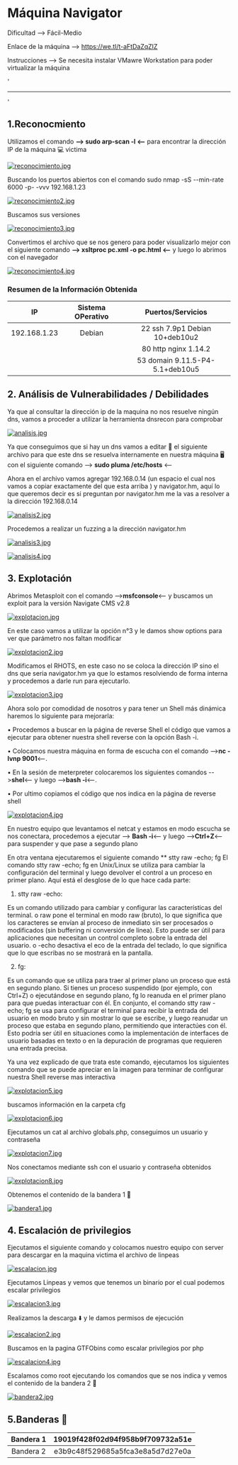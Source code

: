 # Máquina Navigator

Dificultad --> Fácil-Medio 

Enlace de la máquina --> https://we.tl/t-aFtDaZqZIZ

Instrucciones --> Se necesita instalar VMawre Workstation para poder virtualizar la máquina

'

-------------------------------------------------------------------------------------------------------------------------------------------------------------------

'

## 1.Reconocmiento

Utilizamos el comando **--> sudo arp-scan -l <--** para encontrar la dirección IP de la máquina 💻 victima

[![reconocimiento.jpg](https://i.postimg.cc/YjcN4DjD/reconocimiento.jpg)](https://postimg.cc/MfDfND71)


Buscando los puertos abiertos con el comando sudo nmap -sS --min-rate 6000 -p- -vvv 192.168.1.23


[![reconocimiento2.jpg](https://i.postimg.cc/bJsFkMNq/reconocimiento2.jpg)](https://postimg.cc/2bNwf0Zt)


Buscamos sus versiones


[![reconocimiento3.jpg](https://i.postimg.cc/vT7jZnZn/reconocimiento3.jpg)](https://postimg.cc/wRvFW7Jx)


Convertimos el archivo que se nos genero para poder visualizarlo mejor con el siguiente comando **--> xsltproc pc.xml -o pc.html <--** y luego lo abrimos con el navegador


[![reconocimiento4.jpg](https://i.postimg.cc/rwckL8g3/reconocimiento4.jpg)](https://postimg.cc/vcPjrwJt)


### Resumen de la Información Obtenida

|IP             | Sistema OPerativo | Puertos/Servicios                   | 
|:------------: |:-----------------:| :----------------------------------:| 
| 192.168.1.23  | Debian            | 22 ssh 7.9p1 Debian 10+deb10u2      |
|               |                   | 80 http nginx 1.14.2                |
|               |                   | 53 domain 9.11.5-P4-5.1+deb10u5     |



## 2. Análisis de Vulnerabilidades / Debilidades

Ya que al consultar la dirección ip de la maquina no nos resuelve ningún dns, vamos a proceder a utilizar la herramienta dnsrecon para comprobar 

[![analisis.jpg](https://i.postimg.cc/PJQkC952/analisis.jpg)](https://postimg.cc/RJhY8PfH)


Ya que conseguimos que si hay un dns vamos a editar 📝 el siguiente archivo para que este dns se resuelva internamente en nuestra máquina 🖥️ con el siguiente comando --> **sudo pluma /etc/hosts** <--

Ahora en el archivo vamos agregar 192.168.0.14 (un espacio el cual nos vamos a copiar exactamente del que esta arriba ) y navigator.hm, aquí lo que queremos decir es si preguntan por navigator.hm me la vas a resolver a la dirección 192.168.0.14

[![analisis2.jpg](https://i.postimg.cc/N0YqWG3p/analisis2.jpg)](https://postimg.cc/mPd5942H)

Procedemos a realizar un fuzzing a la dirección navigator.hm

[![analisis3.jpg](https://i.postimg.cc/pTXjchmZ/analisis3.jpg)](https://postimg.cc/v1kDcmLg)


[![analisis4.jpg](https://i.postimg.cc/d0v1V6Km/analisis4.jpg)](https://postimg.cc/4YLZ8zym)


## 3. Explotación

Abrimos Metasploit con el comando -->**msfconsole**<-- y buscamos un exploit para la versión Navigate CMS v2.8

[![explotacion.jpg](https://i.postimg.cc/BnfYtL7B/explotacion.jpg)](https://postimg.cc/8jwB05S7)


En este caso vamos a utilizar la opción n°3 y le damos show options para ver que parámetro nos faltan modificar


[![explotacion2.jpg](https://i.postimg.cc/L8r1mLym/explotacion2.jpg)](https://postimg.cc/qNxRLhVF)


Modificamos el RHOTS, en este caso no se coloca la dirección IP sino el dns que seria navigator.hm ya que lo estamos resolviendo de forma interna y procedemos a darle run para ejecutarlo.


[![explotacion3.jpg](https://i.postimg.cc/2y8q0w57/explotacion3.jpg)](https://postimg.cc/TLFYwngK)


Ahora solo por comodidad de nosotros y para tener un Shell más dinámica haremos lo siguiente para mejorarla:

•	Procedemos a buscar en la página de reverse Shell el código que vamos a ejecutar para obtener nuestra shell reverse con la opción Bash -i.

•	Colocamos nuestra máquina en forma de escucha con el comando -->**nc -lvnp 9001**<--.

•	En la sesión de meterpreter colocaremos los siguientes comandos -->**shel**<-- y luego -->**bash -i**<--.

•	Por ultimo copiamos el código que nos indica en la página de reverse shell


[![explotacion4.jpg](https://i.postimg.cc/P53BJb9v/explotacion4.jpg)](https://postimg.cc/PCD6FDtd)

En nuestro equipo que levantamos el netcat y estamos en modo escucha se nos conectara, procedemos a ejecutar --> **Bash -i**<-- y luego -->**Ctrl+Z**<-- para suspender y que pase a segundo plano

En otra ventana ejecutaremos el siguiente comando ** stty raw -echo; fg
El comando stty raw -echo; fg en Unix/Linux se utiliza para cambiar la configuración del terminal y luego devolver el control a un proceso en primer plano. Aquí está el desglose de lo que hace cada parte:

1.	stty raw -echo:

Es un comando utilizado para cambiar y configurar las características del terminal.
o	raw pone el terminal en modo raw (bruto), lo que significa que los caracteres se envían al proceso de inmediato sin ser procesados o modificados (sin buffering ni conversión de línea). Esto puede ser útil para aplicaciones que necesitan un control completo sobre la entrada del usuario.
o	-echo desactiva el eco de la entrada del teclado, lo que significa que lo que escribas no se mostrará en la pantalla.

2.	fg:

Es un comando que se utiliza para traer al primer plano un proceso que está en segundo plano. Si tienes un proceso suspendido (por ejemplo, con Ctrl+Z) o ejecutándose en segundo plano, fg lo reanuda en el primer plano para que puedas interactuar con él.
En conjunto, el comando stty raw -echo; fg se usa para configurar el terminal para recibir la entrada del usuario en modo bruto y sin mostrar lo que se escribe, y luego reanudar un proceso que estaba en segundo plano, permitiendo que interactúes con él. Esto podría ser útil en situaciones como la implementación de interfaces de usuario basadas en texto o en la depuración de programas que requieren una entrada precisa.

Ya una vez explicado de que trata este comando, ejecutamos los siguientes comando que se puede apreciar en la imagen para terminar de configurar nuestra Shell reverse mas interactiva 


[![explotacion5.jpg](https://i.postimg.cc/nzJzSt2J/explotacion5.jpg)](https://postimg.cc/d75wDpgH)


buscamos información en la carpeta cfg

[![explotacion6.jpg](https://i.postimg.cc/7PX69dTF/explotacion6.jpg)](https://postimg.cc/Z0B4KfHH)


Ejecutamos un cat al archivo globals.php, conseguimos un usuario y contraseña 

[![explotacion7.jpg](https://i.postimg.cc/QxtMymQH/explotacion7.jpg)](https://postimg.cc/5jh1HwkV)


Nos conectamos mediante ssh con el usuario y contraseña obtenidos


[![explotacion8.jpg](https://i.postimg.cc/v8SycsnZ/explotacion8.jpg)](https://postimg.cc/Sj83vHVB)


Obtenemos el contenido de la bandera 1 🚩

[![bandera1.jpg](https://i.postimg.cc/gkCPHHN9/bandera1.jpg)](https://postimg.cc/Ln37Hfcv)


## 4. Escalación de privilegios


Ejecutamos el siguiente comando y colocamos nuestro equipo con server para descargar en la maquina victima el archivo de linpeas


[![escalacion.jpg](https://i.postimg.cc/xqrFMtYt/escalacion.jpg)](https://postimg.cc/1VHHZ08q)


Ejecutamos Linpeas y vemos que tenemos un binario por el cual podemos escalar privilegios 


[![escalacion3.jpg](https://i.postimg.cc/fWvKKzCM/escalacion3.jpg)](https://postimg.cc/V5dnsc2h)


Realizamos la descarga ⬇️ y le damos permisos de ejecución

[![escalacion2.jpg](https://i.postimg.cc/bYGy0rpt/escalacion2.jpg)](https://postimg.cc/c6SG0sKx)


Buscamos en la pagina GTFObins como escalar privilegios por php 


[![escalacion4.jpg](https://i.postimg.cc/d1wCkCzr/escalacion4.jpg)](https://postimg.cc/f3qy1VWR)


Escalamos como root ejecutando los comandos que se nos indica y vemos el contenido de la bandera 2 🚩

[![bandera2.jpg](https://i.postimg.cc/LsR5NpNM/bandera2.jpg)](https://postimg.cc/WdWs1xB9)


## 5.Banderas 🏁

|Bandera 1 | 19019f428f02d94f958b9f709732a51e |
|:--------:|:--------------------------------:|
|Bandera 2 | e3b9c48f529685a5fca3e8a5d7d27e0a |


